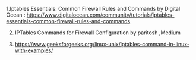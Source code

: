 1.Iptables Essentials: Common Firewall Rules and Commands by Digital Ocean
: https://www.digitalocean.com/community/tutorials/iptables-essentials-common-firewall-rules-and-commands

2. IPTables Commands for Firewall Configuration by paritosh ,Medium

3. https://www.geeksforgeeks.org/linux-unix/iptables-command-in-linux-with-examples/ 
